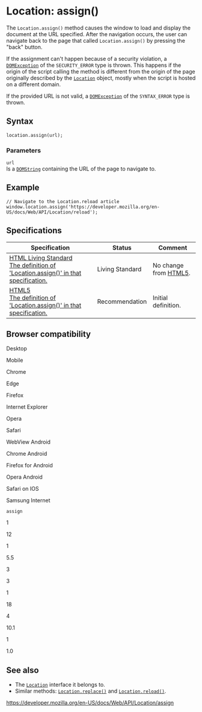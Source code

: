 # Location: assign()

The `Location.assign()` method causes the window to load and display the document at the URL specified. After the navigation occurs, the user can navigate back to the page that called `Location.assign()` by pressing the "back" button.

If the assignment can't happen because of a security violation, a [`DOMException`](../domexception) of the `SECURITY_ERROR` type is thrown. This happens if the origin of the script calling the method is different from the origin of the page originally described by the [`Location`](../location) object, mostly when the script is hosted on a different domain.

If the provided URL is not valid, a [`DOMException`](../domexception) of the `SYNTAX_ERROR` type is thrown.

## Syntax

    location.assign(url);

### Parameters

`url`  
Is a [`DOMString`](../domstring) containing the URL of the page to navigate to.

## Example

    // Navigate to the Location.reload article
    window.location.assign('https://developer.mozilla.org/en-US/docs/Web/API/Location/reload');

## Specifications

<table><thead><tr class="header"><th>Specification</th><th>Status</th><th>Comment</th></tr></thead><tbody><tr class="odd"><td><a href="https://html.spec.whatwg.org/multipage/history.html#dom-location-assign">HTML Living Standard<br />
<span class="small">The definition of 'Location.assign()' in that specification.</span></a></td><td><span class="spec-living">Living Standard</span></td><td>No change from <a href="https://www.w3.org/TR/html52/">HTML5</a>.</td></tr><tr class="even"><td><a href="https://www.w3.org/TR/html52/browsers.html#dom-location-assign">HTML5<br />
<span class="small">The definition of 'Location.assign()' in that specification.</span></a></td><td><span class="spec-rec">Recommendation</span></td><td>Initial definition.</td></tr></tbody></table>

## Browser compatibility

Desktop

Mobile

Chrome

Edge

Firefox

Internet Explorer

Opera

Safari

WebView Android

Chrome Android

Firefox for Android

Opera Android

Safari on IOS

Samsung Internet

`assign`

1

12

1

5.5

3

3

1

18

4

10.1

1

1.0

## See also

- The [`Location`](../location) interface it belongs to.
- Similar methods: [`Location.replace()`](replace) and [`Location.reload()`](reload).

<a href="https://developer.mozilla.org/en-US/docs/Web/API/Location/assign" class="_attribution-link">https://developer.mozilla.org/en-US/docs/Web/API/Location/assign</a>
